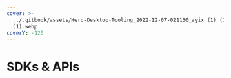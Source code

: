 ```yaml
---
cover: >-
  ../.gitbook/assets/Hero-Desktop-Tooling_2022-12-07-021130_ayix (1) (1) (2)
  (1).webp
coverY: -120
---
```


# SDKs & APIs

